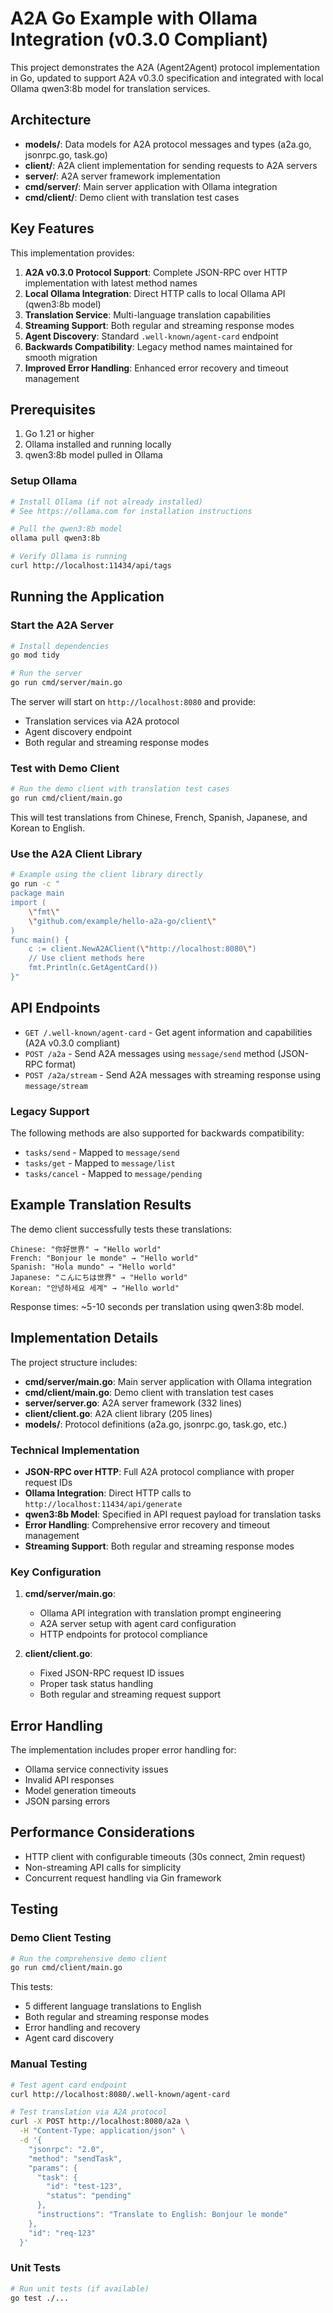 # A2A Go Example with Ollama Integration (v0.3.0 Compliant)

This project demonstrates the A2A (Agent2Agent) protocol implementation in Go, updated to support A2A v0.3.0 specification and integrated with local Ollama qwen3:8b model for translation services.

## Architecture

- **models/**: Data models for A2A protocol messages and types (a2a.go, jsonrpc.go, task.go)
- **client/**: A2A client implementation for sending requests to A2A servers
- **server/**: A2A server framework implementation
- **cmd/server/**: Main server application with Ollama integration
- **cmd/client/**: Demo client with translation test cases

## Key Features

This implementation provides:

1. **A2A v0.3.0 Protocol Support**: Complete JSON-RPC over HTTP implementation with latest method names
2. **Local Ollama Integration**: Direct HTTP calls to local Ollama API (qwen3:8b model)
3. **Translation Service**: Multi-language translation capabilities
4. **Streaming Support**: Both regular and streaming response modes
5. **Agent Discovery**: Standard `.well-known/agent-card` endpoint
6. **Backwards Compatibility**: Legacy method names maintained for smooth migration
7. **Improved Error Handling**: Enhanced error recovery and timeout management

## Prerequisites

1. Go 1.21 or higher
2. Ollama installed and running locally
3. qwen3:8b model pulled in Ollama

### Setup Ollama

```bash
# Install Ollama (if not already installed)
# See https://ollama.com for installation instructions

# Pull the qwen3:8b model
ollama pull qwen3:8b

# Verify Ollama is running
curl http://localhost:11434/api/tags
```

## Running the Application

### Start the A2A Server

```bash
# Install dependencies
go mod tidy

# Run the server
go run cmd/server/main.go
```

The server will start on `http://localhost:8080` and provide:

- Translation services via A2A protocol
- Agent discovery endpoint
- Both regular and streaming response modes

### Test with Demo Client

```bash
# Run the demo client with translation test cases
go run cmd/client/main.go
```

This will test translations from Chinese, French, Spanish, Japanese, and Korean to English.

### Use the A2A Client Library

```bash
# Example using the client library directly
go run -c "
package main
import (
    \"fmt\"
    \"github.com/example/hello-a2a-go/client\"
)
func main() {
    c := client.NewA2AClient(\"http://localhost:8080\")
    // Use client methods here
    fmt.Println(c.GetAgentCard())
}"
```

## API Endpoints

- `GET /.well-known/agent-card` - Get agent information and capabilities (A2A v0.3.0 compliant)
- `POST /a2a` - Send A2A messages using `message/send` method (JSON-RPC format)
- `POST /a2a/stream` - Send A2A messages with streaming response using `message/stream`

### Legacy Support
The following methods are also supported for backwards compatibility:
- `tasks/send` - Mapped to `message/send`
- `tasks/get` - Mapped to `message/list`
- `tasks/cancel` - Mapped to `message/pending`

## Example Translation Results

The demo client successfully tests these translations:

```
Chinese: "你好世界" → "Hello world"
French: "Bonjour le monde" → "Hello world"
Spanish: "Hola mundo" → "Hello world"
Japanese: "こんにちは世界" → "Hello world"
Korean: "안녕하세요 세계" → "Hello world"
```

Response times: ~5-10 seconds per translation using qwen3:8b model.

## Implementation Details

The project structure includes:

- **cmd/server/main.go**: Main server application with Ollama integration
- **cmd/client/main.go**: Demo client with translation test cases
- **server/server.go**: A2A server framework (332 lines)
- **client/client.go**: A2A client library (205 lines)
- **models/**: Protocol definitions (a2a.go, jsonrpc.go, task.go, etc.)

### Technical Implementation

- **JSON-RPC over HTTP**: Full A2A protocol compliance with proper request IDs
- **Ollama Integration**: Direct HTTP calls to `http://localhost:11434/api/generate`
- **qwen3:8b Model**: Specified in API request payload for translation tasks
- **Error Handling**: Comprehensive error recovery and timeout management
- **Streaming Support**: Both regular and streaming response modes

### Key Configuration

1. **cmd/server/main.go**:

   - Ollama API integration with translation prompt engineering
   - A2A server setup with agent card configuration
   - HTTP endpoints for protocol compliance

2. **client/client.go**:
   - Fixed JSON-RPC request ID issues
   - Proper task status handling
   - Both regular and streaming request support

## Error Handling

The implementation includes proper error handling for:

- Ollama service connectivity issues
- Invalid API responses
- Model generation timeouts
- JSON parsing errors

## Performance Considerations

- HTTP client with configurable timeouts (30s connect, 2min request)
- Non-streaming API calls for simplicity
- Concurrent request handling via Gin framework

## Testing

### Demo Client Testing

```bash
# Run the comprehensive demo client
go run cmd/client/main.go
```

This tests:

- 5 different language translations to English
- Both regular and streaming response modes
- Error handling and recovery
- Agent card discovery

### Manual Testing

```bash
# Test agent card endpoint
curl http://localhost:8080/.well-known/agent-card

# Test translation via A2A protocol
curl -X POST http://localhost:8080/a2a \
  -H "Content-Type: application/json" \
  -d '{
    "jsonrpc": "2.0",
    "method": "sendTask",
    "params": {
      "task": {
        "id": "test-123",
        "status": "pending"
      },
      "instructions": "Translate to English: Bonjour le monde"
    },
    "id": "req-123"
  }'
```

### Unit Tests

```bash
# Run unit tests (if available)
go test ./...
```

